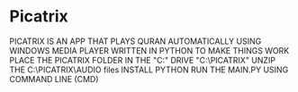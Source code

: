 # Picatrix
PICATRIX IS AN APP THAT PLAYS QURAN AUTOMATICALLY USING WINDOWS MEDIA PLAYER
WRITTEN IN PYTHON 
TO MAKE THINGS WORK 
PLACE THE PICATRIX FOLDER IN THE "C:\" DRIVE   "C:\PICATRIX"
UNZIP THE C:\PICATRIX\AUDIO files
INSTALL PYTHON
RUN THE MAIN.PY USING COMMAND LINE (CMD)

